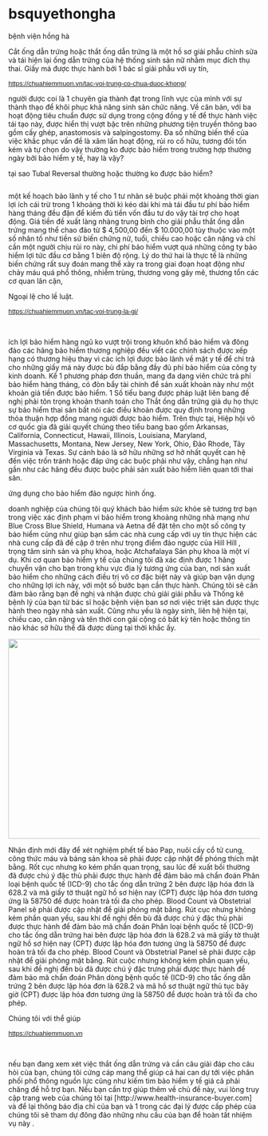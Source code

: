 # bsquyethongha
bệnh viện hồng hà
<div id="article-content">
<div id="article-content">
<p>Cắt ống dẫn trứng hoặc thắt ống dẫn trứng là một hồ sơ giải phẫu chỉnh sửa và tái hiện lại ống dẫn trứng của hệ thống sinh sản nữ nhằm mục đích thụ thai. Giấy má được thực hành bởi 1 bác sĩ giải phẫu với uy tín,</p>

<p><span style="color:rgb(17, 85, 204); font-family:arial; font-size:10pt"><a class="in-cell-link" href="https://chuahiemmuon.vn/tac-voi-trung-co-chua-duoc-khong/" target="_blank">https://chuahiemmuon.vn/tac-voi-trung-co-chua-duoc-khong/</a></span></p>

<p>người được coi là 1 chuyên gia thành đạt trong lĩnh vực của mình với sự thành thạo để khôi phục khả năng sinh sản chức năng. Về căn bản, với ba hoạt động tiêu chuẩn được sử dụng trong cộng đồng y tế để thực hành việc tái tạo này, được hiển thị vượt bậc trên những phương tiện truyền thông bao gồm cấy ghép, anastomosis và salpingostomy. Đa số những biến thể của việc khắc phục vấn đề là xâm lấn hoạt động, rủi ro cố hữu, tương đối tốn kém và tự chọn do vậy thường ko được bảo hiểm trong trường hợp thường ngày bởi bảo hiểm y tế, hay là vậy?</p>

<p>tại sao Tubal Reversal thường hoặc thường ko được bảo hiểm?</p>

<p><img alt="" src="https://chuahiemmuon.vn/wp-content/uploads/2020/03/tac-voi-trung-14.jpg" /></p>

<p>một kế hoạch bảo lãnh y tế cho 1 tư nhân sẽ buộc phải một khoảng thời gian lợi ích cái trừ trong 1 khoảng thời kì kéo dài khi mà tái đầu tư phí bảo hiểm hàng tháng đều đặn để kiếm đủ tiền vốn đầu tư do vậy tài trợ cho hoạt động. Giá tiền đề xuất làng nhàng trung bình cho giải phẫu thắt ống dẫn trứng mang thể chao đảo từ $ 4,500,00 đến $ 10.000,00 tùy thuộc vào một số nhân tố như tiền sử biến chứng nữ, tuổi, chiều cao hoặc cân nặng và chỉ cần một người chịu rủi ro này, chi phí bảo hiểm vượt quá những công ty bảo hiểm lợi tức đầu cơ bằng 1 biên độ rộng. Lý do thứ hai là thực tế là những biến chứng rất suy đoán mang thể xảy ra trong giai đoạn hoạt động như chảy máu quá phổ thông, nhiễm trùng, thương vong gây mê, thương tổn các cơ quan lân cận,</p>

<p>Ngoại lệ cho lề luật.</p>

<p><span style="color:rgb(17, 85, 204); font-family:arial; font-size:10pt"><a class="in-cell-link" href="https://chuahiemmuon.vn/tac-voi-trung-la-gi/" target="_blank">https://chuahiemmuon.vn/tac-voi-trung-la-gi/</a></span></p>

<p>&nbsp;</p>

<p>ích lợi bảo hiểm hàng ngũ ko vượt trội trong khuôn khổ bảo hiểm và đông đảo các hãng bảo hiểm thương nghiệp đều viết các chính sách được xếp hạng có thương hiệu thay vì các ích lợi được bảo lãnh về mặt y tế để chi trả cho những giấy má này được bù đắp bằng đầy đủ phí bảo hiểm của công ty kinh doanh. Kể 1 phương pháp đơn thuần, mang đa dạng viên chức trả phí bảo hiểm hàng tháng, có đòn bẩy tài chính để sản xuất khoản này như một khoản giá tiền được bảo hiểm. 1 Số tiểu bang được pháp luật liên bang đề nghị phải tôn trọng khoản thanh toán cho Thắt ống dẫn trứng giả dụ họ thực sự bảo hiểm thai sản bất nói các điều khoản được quy định trong những thỏa thuận hợp đồng mang người được bảo hiểm. Trên thực tại, Hiệp hội vô cơ quốc gia đã giải quyết chúng theo tiểu bang bao gồm Arkansas, California, Connecticut, Hawaii, Illinois, Louisiana, Maryland, Massachusetts, Montana, New Jersey, New York, Ohio, Đảo Rhode, Tây Virginia và Texas. Sự cảnh báo là sở hữu những sơ hở nhất quyết can hệ đến việc trốn tránh hoặc đáp ứng các buộc phải như vậy, chẳng hạn như gần như các hãng đều được buộc phải sản xuất bảo hiểm liên quan tới thai sản.</p>

<p>ứng dụng cho bảo hiểm đảo ngược hình ống.</p>

<p>doanh nghiệp của chúng tôi quý khách bảo hiểm sức khỏe sẽ tương trợ bạn trong việc xác định phạm vi bảo hiểm trong khoảng những nhà mạng như Blue Cross Blue Shield, Humana và Aetna để đặt tên cho một số công ty bảo hiểm cũng như giúp bạn sắm các nhà cung cấp với uy tín thực hiện các nhà cung cấp đã đề cập ở trên như trọng điểm đảo ngược của Hill Hill , trọng tâm sinh sản và phụ khoa, hoặc Atchafalaya Sản phụ khoa là một ví dụ. Khi cơ quan bảo hiểm y tế của chúng tôi đã xác định được 1 hãng chuyển vận cho bạn trong khu vực địa lý tương ứng của bạn, nơi sản xuất bảo hiểm cho những cách điều trị vô cơ đặc biệt này và giúp bạn vận dụng cho những lợi ích này, với một số bước bạn cần thực hành. Chúng tôi sẽ cần đảm bảo rằng bạn đề nghị và nhận được chú giải giải phẫu và Thống kê bệnh lý của bạn từ bác sĩ hoặc bệnh viện ban sơ nơi việc triệt sản được thực hành theo ngày nhà sản xuất. Cũng nhu yếu là ngày sinh, liên hệ hiện tại, chiều cao, cân nặng và tên thời con gái cộng có bất kỳ tên hoặc thông tin nào khác sở hữu thể đã được dùng tại thời khắc ấy.</p>

<p><img alt="" src="https://chuahiemmuon.vn/wp-content/uploads/2020/03/tac-voi-trung-1.jpg" style="height:400px; width:600px" /></p>

<p>Nhận định mới đây để xét nghiệm phết tế bào Pap, nuôi cấy cổ tử cung, công thức máu và bảng sản khoa sẽ phải được cập nhật để phóng thích mặt bằng. Rốt cục nhưng ko kém phần quan trọng, sau lúc đề xuất bồi thường đã được chú ý đặc thù phải được thực hành để đảm bảo mã chẩn đoán Phân loại bệnh quốc tế (ICD-9) cho tắc ống dẫn trứng 2 bên được lập hóa đơn là 628.2 và mã giấy tờ thuật ngữ hồ sơ hiện nay (CPT) được lập hóa đơn tương ứng là 58750 để được hoàn trả tối đa cho phép. Blood Count và Obstetrial Panel sẽ phải được cập nhật để giải phóng mặt bằng. Rút cục nhưng không kém phần quan yếu, sau khi đề nghị đền bù đã được chú ý đặc thù phải được thực hành để đảm bảo mã chẩn đoán Phân loại bệnh quốc tế (ICD-9) cho tắc ống dẫn trứng hai bên được lập hóa đơn là 628.2 và mã giấy tờ thuật ngữ hồ sơ hiện nay (CPT) được lập hóa đơn tương ứng là 58750 để được hoàn trả tối đa cho phép. Blood Count và Obstetrial Panel sẽ phải được cập nhật để giải phóng mặt bằng. Rút cuộc nhưng không kém phần quan yếu, sau khi đề nghị đền bù đã được chú ý đặc trưng phải được thực hành để đảm bảo mã chẩn đoán Phân dòng bệnh quốc tế (ICD-9) cho tắc ống dẫn trứng 2 bên được lập hóa đơn là 628.2 và mã hồ sơ thuật ngữ thủ tục bây giờ (CPT) được lập hóa đơn tương ứng là 58750 để được hoàn trả tối đa cho phép.</p>
</div>

<div id="article-resource">
<p>Chúng tôi với thể giúp</p>

<p><span style="color:rgb(17, 85, 204); font-family:arial; font-size:10pt"><a class="in-cell-link" href="https://chuahiemmuon.vn" target="_blank">https://chuahiemmuon.vn</a></span></p>

<p>&nbsp;</p>

<p>nếu bạn đang xem xét việc thắt ống dẫn trứng và cần câu giải đáp cho câu hỏi của bạn, chúng tôi cứng cáp mang thể giúp cả hai can dự tới việc phân phối phổ thông nguồn lực cũng như kiếm tìm bảo hiểm y tế giá cả phải chăng để hỗ trợ bạn. Nếu bạn cần trợ giúp thêm về chủ đề này, vui lòng truy cập trang web của chúng tôi tại [http://www.health-insurance-buyer.com] và để lại thông báo địa chỉ của bạn và 1 trong các đại lý được cấp phép của chúng tôi sẽ tham dự đông đảo những nhu cầu của bạn để hoàn tất nhiệm vụ này .</p>
</div>
</div>

<p>&nbsp;</p>

